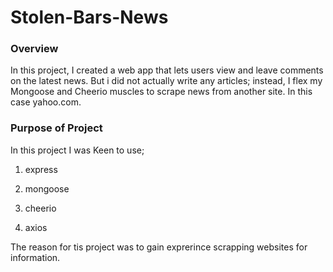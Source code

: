 # Stolen-Bars-News


### Overview

In this project, I created a web app that lets users view and leave comments on the latest news. But i did not actually write any articles; instead, I flex my Mongoose and Cheerio muscles to scrape news from another site. In this case yahoo.com.

### Purpose of Project

In this project I was Keen to use;

   1. express

   2. mongoose

   3. cheerio

   4. axios

The reason for tis project was to gain exprerince scrapping websites for information.

